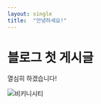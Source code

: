 ```yaml
---
layout: single
title:  "안녕하세요!"
---
```


# 블로그 첫 게시글

열심히 하겠습니다!

![비키니시티](C:\Users\82103\Desktop\1eeseunghun-github-blog\1eeseunghun.github.io\images\2023-06-11-first-post\비키니시티.jpg)
